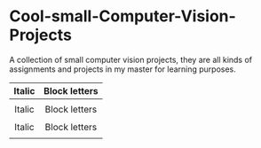 # Cool-small-Computer-Vision-Projects
A collection of small computer vision projects, they are all kinds of assignments and projects in my master for learning purposes.

| Italic             |  Block letters |
:-------------------------:|:-------------------------:
![]()  |  ![]()
| Italic             |  Block letters |
![]()  |  ![]()
| Italic             |  Block letters |
![]()  |  ![]()
